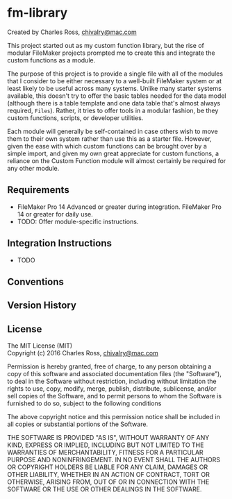 fm-library
==========

Created by Charles Ross, chivalry@mac.com

This project started out as my custom function library, but the rise of modular FileMaker
projects prompted me to create this and integrate the custom functions as a module.

The purpose of this project is to provide a single file with all of the modules that I
consider to be either necessary to a well-built FileMaker system or at least likely to be
useful across many systems. Unlike many starter systems available, this doesn't try to
offer the basic tables needed for the data model (although there is a table template and
one data table that's almost always required, `Files`). Rather, it tries to offer tools
in a modular fashion, be they custom functions, scripts, or developer utilities.

Each module will generally be self-contained in case others wish to move them to their
own system rather than use this as a starter file. However, given the ease with which
custom functions can be brought over by a simple import, and given my own great
appreciate for custom functions, a reliance on the Custom Function module will almost
certainly be required for any other module.

Requirements
------------

- FileMaker Pro 14 Advanced or greater during integration. FileMaker Pro 14 or greater
for daily use.
- TODO: Offer module-specific instructions.

Integration Instructions
------------------------

- TODO

Conventions
-----------

Version History
---------------

License
-------

The MIT License (MIT)  
Copyright (c) 2016 Charles Ross, chivalry@mac.com

Permission is hereby granted, free of charge, to any person obtaining a copy of this
software and associated documentation files (the "Software"), to deal in the Software
without restriction, including without limitation the rights to use, copy, modify, merge,
publish, distribute, sublicense, and/or sell copies of the Software, and to permit
persons to whom the Software is furnished to do so, subject to the following conditions

The above copyright notice and this permission notice shall be included in all copies or
substantial portions of the Software.

THE SOFTWARE IS PROVIDED "AS IS", WITHOUT WARRANTY OF ANY KIND, EXPRESS OR IMPLIED,
INCLUDING BUT NOT LIMITED TO THE WARRANTIES OF MERCHANTABILITY, FITNESS FOR A
PARTICULAR PURPOSE AND NONINFRINGEMENT. IN NO EVENT SHALL THE AUTHORS OR COPYRIGHT
HOLDERS BE LIABLE FOR ANY CLAIM, DAMAGES OR OTHER LIABILITY, WHETHER IN AN ACTION
OF CONTRACT, TORT OR OTHERWISE, ARISING FROM, OUT OF OR IN CONNECTION WITH THE
SOFTWARE OR THE USE OR OTHER DEALINGS IN THE SOFTWARE.
